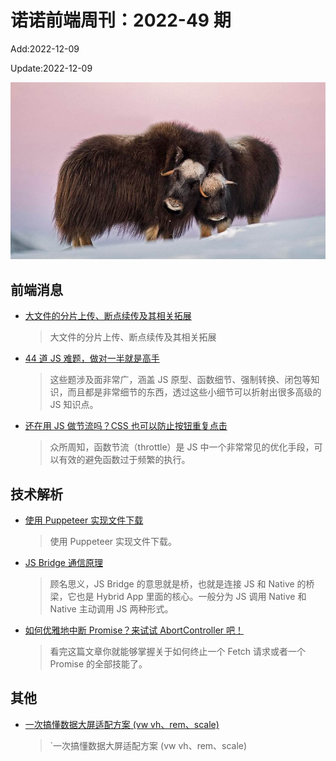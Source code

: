 <!--
 * @Description:
 * @Author: wangfuyuan
 * @Email: wangfuyuan@nnuo.com
 * @Date: 2022-06-12 14:49:06
 * @LastEditors: wangfuyuan
 * @LastEditTime: 2022-12-09 16:34:26
 * @FilePath: \nuofe-weekly1\2022\weekly-49.md
-->

# 诺诺前端周刊：2022-49 期

Add:2022-12-09

Update:2022-12-09

![202249](../images/2022/202249.jpg)

## 前端消息

- [大文件的分片上传、断点续传及其相关拓展](https://mp.weixin.qq.com/s/0_YjBiEuXfiad230tk5bvg)

  > 大文件的分片上传、断点续传及其相关拓展

- [44 道 JS 难题，做对一半就是高手](https://mp.weixin.qq.com/s/KNCjLAD7wkagTPZkrgI78A)

  > 这些题涉及面非常广，涵盖 JS 原型、函数细节、强制转换、闭包等知识，而且都是非常细节的东西，透过这些小细节可以折射出很多高级的 JS 知识点。

- [还在用 JS 做节流吗？CSS 也可以防止按钮重复点击](https://mp.weixin.qq.com/s/nW7LfuAv67AkhCtQCe3z8Q)

  > 众所周知，函数节流（throttle）是 JS 中一个非常常见的优化手段，可以有效的避免函数过于频繁的执行。

## 技术解析

- [使用 Puppeteer 实现文件下载](https://mp.weixin.qq.com/s/QebcotE3D4SSqj8wlmqWhQ)

  > 使用 Puppeteer 实现文件下载。

- [JS Bridge 通信原理](https://mp.weixin.qq.com/s/sw71vDr_gXsJ-peI2WAmTQ)

  > 顾名思义，JS Bridge 的意思就是桥，也就是连接 JS 和 Native 的桥梁，它也是 Hybrid App 里面的核心。一般分为 JS 调用 Native 和 Native 主动调用 JS 两种形式。

- [如何优雅地中断 Promise？来试试 AbortController 吧！](https://mp.weixin.qq.com/s/liTMB0sTcl6jkEjUPzCUjA)

  > 看完这篇文章你就能够掌握关于如何终止一个 Fetch 请求或者一个 Promise 的全部技能了。

## 其他

- [一次搞懂数据大屏适配方案 (vw vh、rem、scale)](https://juejin.cn/post/7163932925955112996)

  > `一次搞懂数据大屏适配方案 (vw vh、rem、scale)
